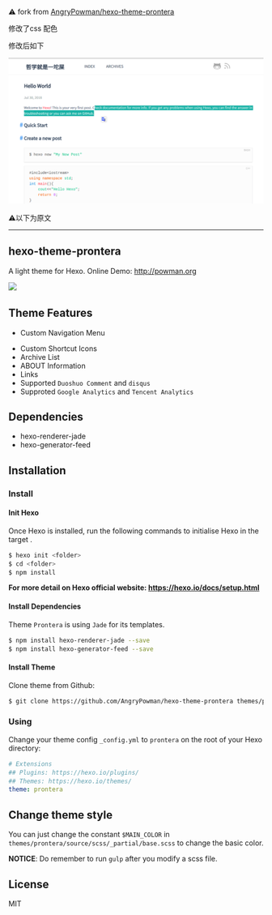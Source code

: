 :warning:
fork from [AngryPowman/hexo-theme-prontera](https://github.com/AngryPowman/hexo-theme-prontera)

修改了css 配色

修改后如下

![](doc/image/snapshot_abao.png)

:warning:以下为原文

-------

## hexo-theme-prontera	
A light theme for Hexo.
Online Demo: http://powman.org

![](https://raw.githubusercontent.com/AngryPowman/hexo-theme-prontera/master/doc/image/snapshot.png?79610d5)

## Theme Features
- Custom Navigation Menu
* Custom Shortcut Icons
* Archive List
* ABOUT Information
* Links
* Supported `Duoshuo Comment` and `disqus`
* Supproted `Google Analytics` and `Tencent Analytics`

## Dependencies
- hexo-renderer-jade
- hexo-generator-feed

## Installation
### Install

#### Init Hexo
Once Hexo is installed, run the following commands to initialise Hexo in the target <folder>.
```bash
$ hexo init <folder>
$ cd <folder>
$ npm install
```
**For more detail on Hexo official website: https://hexo.io/docs/setup.html**

#### Install Dependencies
Theme `Prontera` is using `Jade` for its templates.
```bash
$ npm install hexo-renderer-jade --save
$ npm install hexo-generator-feed --save
```

#### Install Theme
Clone theme from Github:
```bash
$ git clone https://github.com/AngryPowman/hexo-theme-prontera themes/prontera
```

### Using
Change your theme config `_config.yml` to `prontera`  on the root of your Hexo directory:
```yaml
# Extensions
## Plugins: https://hexo.io/plugins/
## Themes: https://hexo.io/themes/
theme: prontera
```

## Change theme style
You can just change the constant `$MAIN_COLOR` in `themes/prontera/source/scss/_partial/base.scss` to change the basic color.

**NOTICE**: Do remember to run `gulp`  after you modify a scss file.

## License
MIT
